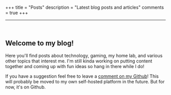 +++
title = "Posts"
description = "Latest blog posts and articles"
comments = true
+++


---

<br>

## Welcome to my blog!

Here you'll find posts about technology, gaming, my home lab, and various other topics that interest me. I'm still kinda working on putting content together and coming up with fun ideas so hang in there while I do!

If you have a suggestion feel free to leave a [comment on my Github](https://github.com/MaddiFurr/maddifurr.github.io/discussions/1#discussion-8813353)! This will probably be moved to my own self-hosted platform in the future. But for now, it's on Github.